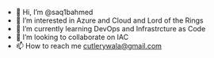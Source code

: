 - 👋 Hi, I’m @saq1bahmed
- 👀 I’m interested in Azure and Cloud and Lord of the Rings 
- 🌱 I’m currently learning DevOps and Infrastrcture as Code
- 💞️ I’m looking to collaborate on IAC
- 📫 How to reach me cutlerywala@gmail.com

<!---
saq1bahmed/saq1bahmed is a ✨ special ✨ repository because its `README.md` (this file) appears on your GitHub profile.
You can click the Preview link to take a look at your changes.
--->
